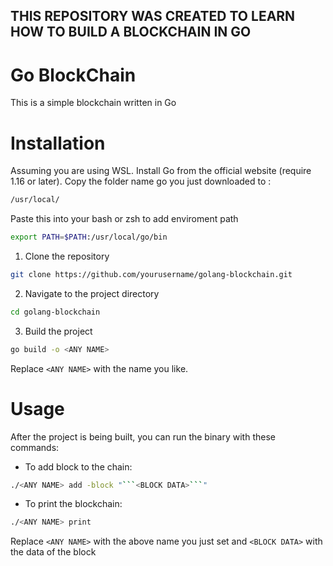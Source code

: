 ## THIS REPOSITORY WAS CREATED TO LEARN HOW TO BUILD A BLOCKCHAIN IN GO

# Go BlockChain
This is a simple blockchain written in Go

# Installation
Assuming you are using WSL.
Install Go from the official website (require 1.16 or later).
Copy the folder name go you just downloaded to : 
```sh
/usr/local/ 
```
Paste this into your bash or zsh to add enviroment path
```sh
export PATH=$PATH:/usr/local/go/bin
```
1. Clone the repository
```sh
git clone https://github.com/yourusername/golang-blockchain.git
```
2. Navigate to the project directory
```sh
cd golang-blockchain
```
3. Build the project
```sh
go build -o <ANY NAME>
```
Replace ```<ANY NAME>``` with the name you like.
# Usage
After the project is being built, you can run the binary with these commands:
- To add block to the chain:
```sh
./<ANY NAME> add -block "```<BLOCK DATA>```"
```
- To print the blockchain:
```sh
./<ANY NAME> print 
```
Replace ```<ANY NAME>``` with the above name you just set and ```<BLOCK DATA>``` with the data of the block 
